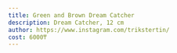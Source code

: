 ```yaml
---
title: Green and Brown Dream Catcher
description: Dream Catcher, 12 cm
author: https://www.instagram.com/trikstertin/
cost: 6000₸
---
```

